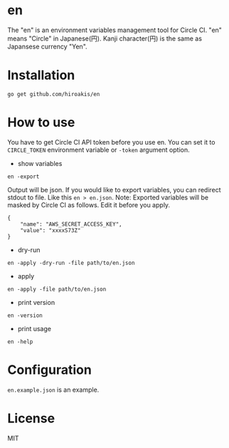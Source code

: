 # en

The "en" is an environment variables management tool for Circle CI. "en" means "Circle" in Japanese(円). Kanji character(円) is the same as Japansese currency "Yen".

# Installation

```
go get github.com/hiroakis/en
```

# How to use

You have to get Circle CI API token before you use en. You can set it to `CIRCLE_TOKEN` environment variable or `-token` argument option.

* show variables
```
en -export
```

Output will be json. If you would like to export variables, you can redirect stdout to file. Like this `en > en.json`.
Note: Exported variables will be masked by Circle CI as follows. Edit it before you apply.

```
{
    "name": "AWS_SECRET_ACCESS_KEY",
    "value": "xxxxS73Z"
}
```

* dry-run
```
en -apply -dry-run -file path/to/en.json
```

* apply
```
en -apply -file path/to/en.json
```

* print version
```
en -version
```

* print usage
```
en -help
```

# Configuration

`en.example.json` is an example.

# License

MIT